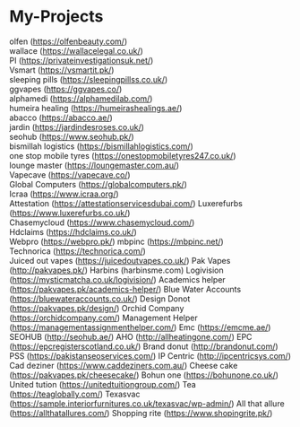 # My-Projects
olfen (https://olfenbeauty.com/)  
wallace (https://wallacelegal.co.uk/)  
PI (https://privateinvestigationsuk.net/)  
Vsmart (https://vsmartit.pk/)  
sleeping pills (https://sleepingpillss.co.uk/)  
ggvapes (https://ggvapes.co/)  
alphamedi (https://alphamedilab.com/)  
humeira healing (https://humeirashealings.ae/)  
abacco (https://abacco.ae/)  
jardin (https://jardindesroses.co.uk/)  
seohub (https://www.seohub.pk/)  
bismillah logistics (https://bismillahlogistics.com/)  
one stop mobile tyres (https://onestopmobiletyres247.co.uk/)  
lounge master (https://loungemaster.com.au/)  
Vapecave (https://vapecave.co/)  
Global Computers (https://globalcomputers.pk/)  
Icraa (https://www.icraa.org/)  
Attestation (https://attestationservicesdubai.com/) 
Luxerefurbs (https://www.luxerefurbs.co.uk/)  
Chasemycloud (https://www.chasemycloud.com/)  
Hdclaims (https://hdclaims.co.uk/)  
Webpro (https://webpro.pk/) 
mbpinc (https://mbpinc.net/)  
Technorica (https://technorica.com/)  
Juiced out vapes (https://juicedoutvapes.co.uk/) 
Pak Vapes (http://pakvapes.pk/) 
Harbins (harbinsme.com) 
Logivision (https://mysticmatcha.co.uk/logivision/) 
Academics helper (https://pakvapes.pk/academics-helper/) 
Blue Water Accounts (https://bluewateraccounts.co.uk/) 
Design Donot (https://pakvapes.pk/design/)
Orchid Company (https://orchidcompany.com/) 
Management Helper (https://managementassignmenthelper.com/) 
Emc (https://emcme.ae/) 
SEOHUB (http://seohub.ae/) 
AHO (http://allheatingone.com/) 
EPC (https://epcregisterscotland.co.uk/)
Brand donut (http://brandonut.com/) 
PSS (https://pakistanseoservices.com/)
IP Centric (http://ipcentricsys.com/) 
Cad deziner (https://www.caddeziners.com.au/)
Cheese cake (https://pakvapes.pk/cheesecake/)
Bohun one (https://bohunone.co.uk/) 
United tution (https://unitedtuitiongroup.com/) 
Tea (https://teaglobally.com/)
Texasvac (https://sample.interiorfurnitures.co.uk/texasvac/wp-admin/) 
All that allure (https://allthatallures.com/) 
Shopping rite (https://www.shopingrite.pk/)
